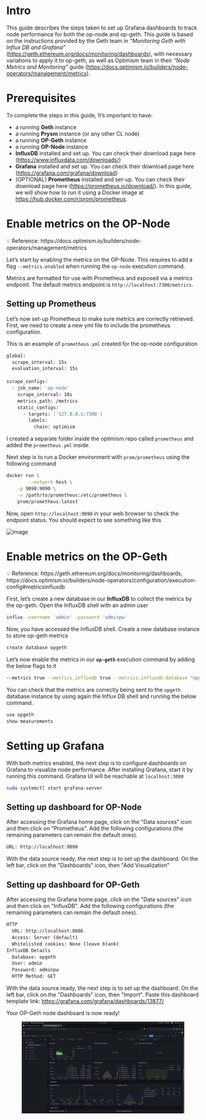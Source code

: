 # Intro

This guide describes the steps taken to set up Grafana dashboards to track node performance for both the op-node and op-geth. This guide is based on the instructions provided by the Geth team in *“Monitoring Geth with Influx DB and Grafana”* (https://geth.ethereum.org/docs/monitoring/dashboards), with necessary variations to apply it to op-geth, as well as Optimism team in their *“Node Metrics and Monitoring”* guide (https://docs.optimism.io/builders/node-operators/management/metrics).

# Prerequisites

To complete the steps in this guide, It’s important to have:

- a running **Geth** instance
- a running **Prysm** instance (or any other CL node)
- a running **OP-Geth** instance
- a running **OP-Node** instance
- **InfluxDB** installed and set up. You can check their download page here (https://www.influxdata.com/downloads/)
- **Grafana** installed and set up. You can check their download page here (https://grafana.com/grafana/download)
- (OPTIONAL) **Prometheus** installed and set-up. You can check their download page here (https://prometheus.io/download/). In this guide, we will show how to run it using a Docker image at https://hub.docker.com/r/prom/prometheus.

# Enable metrics on the OP-Node

<aside>
💡 Reference: https://docs.optimism.io/builders/node-operators/management/metrics

</aside>

Let’s start by enabling the metrics on the OP-Node. This requires to add a flag `--metrics.enabled` when running the `op-node` execution command.

Metrics are formatted for use with Prometheus and exposed via a metrics endpoint. The default metrics endpoint is `http://localhost:7300/metrics`.

## **Setting up Prometheus**

Let’s now set-up Prometheus to make sure metrics are correctly retrieved. First, we need to create a new yml file to include the prometheus configuration.

This is an example of `prometheus.yml` created for the op-node configuration

```bash
global:
  scrape_interval: 15s
  evaluation_interval: 15s

scrape_configs:
  - job_name: 'op-node'
    scrape_interval: 10s
    metrics_path: /metrics
    static_configs:
      - targets: ['127.0.0.1:7300']
        labels:
          chain: optimism
```

I created a separate folder inside the optimism repo called `prometheus` and added the `prometheus.yml` inside.

Next step is to run a Docker environment with `prom/prometheus` using the following command

```bash
docker run \
		--network host \
    -p 9090:9090 \
    -v /path/to/prometheus:/etc/prometheus \
    prom/prometheus:latest
```

Now, open `http://localhost:9090` in your web browser to check the endpoint status. You should expect to see something like this 

![image](https://github.com/user-attachments/assets/a76aa589-60cc-488f-aedf-4ee6c60a6409)

# Enable metrics on the OP-Geth

<aside>
💡 Reference: https://geth.ethereum.org/docs/monitoring/dashboards, https://docs.optimism.io/builders/node-operators/configuration/execution-config#metricsinfluxdb

</aside>

First, let’s create a new database in our **InfluxDB** to collect the metrics by the op-geth. Open the InfluxDB shell with an admin user

```bash
influx -username 'admin' -password 'adminpw'
```

Now, you have accessed the InfluxDB shell. Create a new database instance to store op-geth metrics

```bash
create database opgeth
```

Let’s now enable the metrics in our **`op-geth`** execution command by adding the below flags to it

```bash
--metrics true --metrics.influxdb true --metrics.influxdb.database "opgeth" --metrics.influxdb.endpoint "http://0.0.0.0:8086/" --metrics.influxdb.username "admin" --metrics.influxdb.password "adminpw"
```

You can check that the metrics are correctly being sent to the `opgeth` database instance by using again the Influx DB shell and running the below command. 

```jsx
use opgeth
show measurements
```

# Setting up Grafana

With both metrics enabled, the next step is to configure dashboards on Grafana to visualize node performance. After installing Grafana, start it by running this command. Grafana UI will be reachable at `localhost:3000`

```bash
sudo systemctl start grafana-server
```

## Setting up dashboard for OP-Node

After accessing the Grafana home page, click on the "Data sources" icon and then click on "Prometheus". Add the following configurations (the remaining parameters can remain the default ones).

```bash
URL: http://localhost:9090
```

With the data source ready, the next step is to set up the dashboard. On the left bar, click on the "Dashboards" icon, then "Add Visualization"

## Setting up dashboard for OP-Geth

After accessing the Grafana home page, click on the "Data sources" icon and then click on "InfluxDB". Add the following configurations (the remaining parameters can remain the default ones).

```bash
HTTP
  URL: http://localhost:8086
  Access: Server (default)
  Whitelisted cookies: None (leave blank)
InfluxDB Details
  Database: opgeth
  User: admin
  Password: adminpw
  HTTP Method: GET
```

With the data source ready, the next step is to set up the dashboard. On the left bar, click on the "Dashboards" icon, then "Import". Paste this dashboard template link: https://grafana.com/grafana/dashboards/13877/

Your OP-Geth node dashboard is now ready!

  <figure>
      <img src="../img/datavisualization.png" alt="Test Deployment 01 / December 2023">
    </figure>